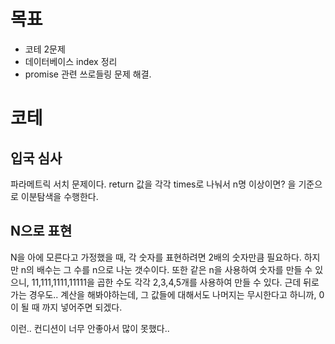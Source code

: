 # 목표

- 코테 2문제
- 데이터베이스 index 정리
- promise 관련 쓰로들링 문제 해결.

# 코테

## 입국 심사

파라메트릭 서치 문제이다. return 값을 각각 times로 나눠서 n명 이상이면? 을 기준으로 이분탐색을 수행한다.

## N으로 표현

N을 아에 모른다고 가정했을 때, 각 숫자를 표현하려면 2배의 숫자만큼 필요하다. 하지만 n의 배수는 그 수를 n으로 나눈 갯수이다. 또한 같은 n을 사용하여 숫자를 만들 수 있으니, 11,111,1111,11111을 곱한 수도 각각 2,3,4,5개를 사용하여 만들 수 있다. 근데 뒤로 가는 경우도.. 계산을 해봐야하는데, 그 값들에 대해서도 나머지는 무시한다고 하니까, 0이 될 때 까지 넣어주면 되겠다.

이런.. 컨디션이 너무 안좋아서 많이 못했다..

